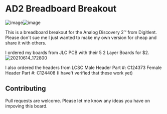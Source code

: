 
# AD2 Breadboard Breakout

![image](https://user-images.githubusercontent.com/21117916/120884471-49df3d80-c598-11eb-84ae-f0b18ecaa2f0.png)![image](https://user-images.githubusercontent.com/21117916/120884560-b2c6b580-c598-11eb-8961-63bb13939b9f.png)

This is a breadboard breakout for the Analog Discovery 2™ from Digitlent. Please don't sue me I just wanted to make my own version for cheap and share it with others.

I ordered my boards from JLC PCB with their 5 2 Layer Boards for $2.
![20210614_172800](https://user-images.githubusercontent.com/21117916/121977837-c06c0000-cd3b-11eb-8d44-f2b45e4469be.jpg)



I also ordered the headers from LCSC 
Male Header Part #: C124373
Female Header Part #: C124408
(I have't verified that these work yet)

## Contributing
Pull requests are welcome. Please let me know any ideas you have on impoving this board.
